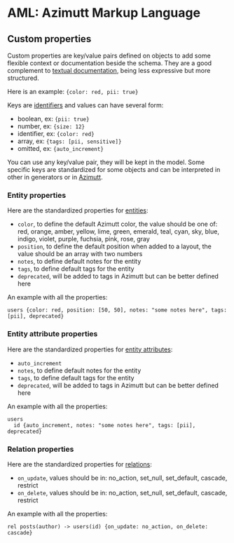# AML: Azimutt Markup Language

## Custom properties

Custom properties are key/value pairs defined on objects to add some flexible context or documentation beside the schema.
They are a good complement to [textual documentation](./documentation.md), being less expressive but more structured.

Here is an example: `{color: red, pii: true}`

Keys are [identifiers](./identifier.md) and values can have several form:

- boolean, ex: `{pii: true}`
- number, ex: `{size: 12}`
- identifier, ex: `{color: red}`
- array, ex: `{tags: [pii, sensitive]}`
- omitted, ex: `{auto_increment}`

You can use any key/value pair, they will be kept in the model.
Some specific keys are standardized for some objects and can be interpreted in other in generators or in [Azimutt](https://azimutt.app).

### Entity properties

Here are the standardized properties for [entities](./entity.md):

- `color`, to define the default Azimutt color, the value should be one of: red, orange, amber, yellow, lime, green, emerald, teal, cyan, sky, blue, indigo, violet, purple, fuchsia, pink, rose, gray
- `position`, to define the default position when added to a layout, the value should be an array with two numbers
- `notes`, to define default notes for the entity
- `tags`, to define default tags for the entity
- `deprecated`, will be added to tags in Azimutt but can be better defined here

An example with all the properties:

```aml
users {color: red, position: [50, 50], notes: "some notes here", tags: [pii], deprecated}
```

### Entity attribute properties

Here are the standardized properties for [entity attributes](./entity-attribute.md):

- `auto_increment`
- `notes`, to define default notes for the entity
- `tags`, to define default tags for the entity
- `deprecated`, will be added to tags in Azimutt but can be better defined here

An example with all the properties:

```aml
users
  id {auto_increment, notes: "some notes here", tags: [pii], deprecated}
```

### Relation properties

Here are the standardized properties for [relations](./relation.md):

- `on_update`, values should be in: no_action, set_null, set_default, cascade, restrict
- `on_delete`, values should be in: no_action, set_null, set_default, cascade, restrict

An example with all the properties:

```aml
rel posts(author) -> users(id) {on_update: no_action, on_delete: cascade}
```
